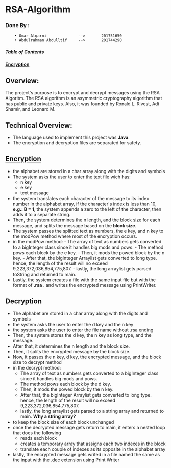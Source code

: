 # RSA-Algorithm         
### Done By :
        • Omar Alqarni              -->       201751650
        • Abdulrahman Abdulltif     -->       201744290
        
##### Table of Contents  
#### [Encryption](##Encryption:)
        
## Overview: 
  The project's purpose is to encrypt and decrypt messages using the RSA Algoritm.
  The RSA algorithm is an asymmetric cryptography algorithm that has public and private keys. Also, it was founded by Ronald L. Rivest, Adi Shamir, and Leonard M.
  
  
## Technical Overview:
  - The language used to implement this project was **Java**.
  - The encryption and decryption files are separated for safety.

## [Encryption](https://github.com/omarqr0/RSA-Algorithm##Encryption)
  - the alphabet are stored in a char array along with the digits and symbols
  - The system asks the user to enter the text file wich has:
    - n key
    - e key
    - text message   
  - the system translates each character of the message to its index number in the alphabet array, if the character's index is less than 10, __e.g.: B = 1__, the       system appends a zero to the left of the character, then adds it to a separate string.
  - Then, the system determines the n length, and the block size for each message, and splits the message based on the __block size__.
  - The system passes the splitted text as numbers, the e key, and n key to the modPow method where most of the encryption occurs.
  -  in the modPow method:
    - The array of text as numbers gets converted to a bigInteger class since it handles big mods and pows.
    - The method pows each block by the e key.
    - Then, it mods the powed block by the n key.
    - After that, the bigInteger Arraylist gets converted to long type. hence, the length of the result will no exceed 9,223,372,036,854,775,807.
    - lastly, the long arraylist gets parsed toString and returned to main.
  - Lastly, the system creates a file with the same input file but with the format of __.rsa__ . and writes the encrypted message using PrintWriter.

## Decryption
- The alphabet are stored in a char array along with the digits and symbols
- the system asks the user to enter the d key and the n key
- the system asks the user to enter the file name without .rsa ending
- Then, the system stores the d key, the n key as long type, and the message.
- After that, it determines the n length and the block size. 
- Then, it splits the encrypted message by the block size.
- Now, it passes the n key, d key, the encrypted message, and the block size to decrypt method
- in the decrypt method:
    - The array of text as numbers gets converted to a bigInteger class since it handles big mods and pows.
    - The method pows each block by the d key.
    - Then, it mods the powed block by the n key.
    - After that, the bigInteger Arraylist gets converted to long type. hence, the length of the result will no exceed 9,223,372,036,854,775,807.
    - lastly, the long arraylist gets parsed to a string array and returned to main.
**Why a string array?**
- to keep the block size of each block unchanged
- once the decrypted message gets return to main, it enters a nested loop that does the following
    - reads each block
    - creates a temporary array that assigns each two indexes in the block
    - translate each couple of indexes as its opposite in the alphabet array
- lastly, the encrypted message gets writed in a file named the same as the input with the .dec extension using Print Writer
